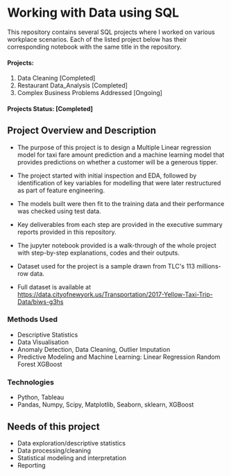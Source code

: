 # Working with Data using SQL

This repository contains several SQL projects where I worked on various workplace scenarios.
Each of the listed project below has their corresponding notebook with the same title in the repository.

#### Projects:

1) Data Cleaning [Completed]
2) Restaurant Data_Analysis [Completed]
3) Complex Business Problems Addressed [Ongoing]

#### Projects Status: [Completed]

## Project Overview and Description

- The purpose of this project is to design a Multiple Linear regression model for taxi fare amount prediction and a machine learning model that provides predictions on whether a customer will be a generous tipper.

- The project started with initial inspection and EDA, followed by identification of key variables for modelling that were later restructured as part of feature engineering. 

- The models built were then fit to the training data and their performance was checked using test data.

- Key deliverables from each step are provided in the executive summary reports provided in this repository.

- The jupyter notebook provided is a walk-through of the whole project with step-by-step explanations, codes and their outputs.

- Dataset used for the project is a sample drawn from TLC's 113 millions-row data.

- Full dataset is available at https://data.cityofnewyork.us/Transportation/2017-Yellow-Taxi-Trip-Data/biws-g3hs


### Methods Used
* Descriptive Statistics
* Data Visualisation
* Anomaly Detection, Data Cleaning, Outlier Imputation
* Predictive Modeling and Machine Learning: 
    Linear Regression
    Random Forest
    XGBoost

### Technologies
* Python, Tableau
* Pandas, Numpy, Scipy, Matplotlib, Seaborn, sklearn, XGBoost

## Needs of this project

- Data exploration/descriptive statistics
- Data processing/cleaning
- Statistical modeling and interpretation
- Reporting



